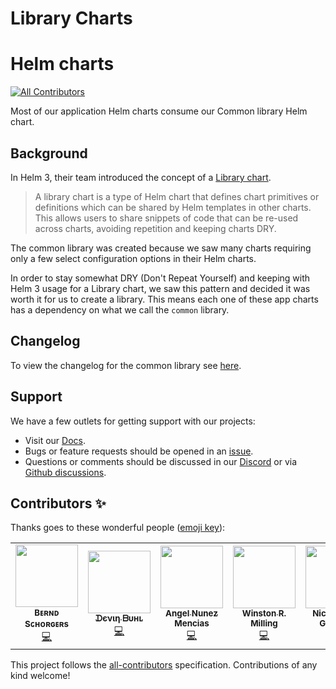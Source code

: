 # Library Charts

# Helm charts
<!-- ALL-CONTRIBUTORS-BADGE:START - Do not remove or modify this section -->
[![All Contributors](https://img.shields.io/badge/all_contributors-7-orange.svg?style=flat-square)](#contributors-)
<!-- ALL-CONTRIBUTORS-BADGE:END -->

Most of our application Helm charts consume our Common library Helm chart.

## Background

In Helm 3, their team introduced the concept of a
[Library chart](https://helm.sh/docs/topics/library_charts/).

> A library chart is a type of Helm chart that defines chart primitives or
  definitions which can be shared by Helm templates in other charts. This
  allows users to share snippets of code that can be re-used across charts,
  avoiding repetition and keeping charts DRY.

The common library was created because we saw many charts requiring only a
few select configuration options in their Helm charts.

In order to stay somewhat DRY (Don't Repeat Yourself) and keeping with Helm 3
usage for a Library chart, we saw this pattern and decided it was worth it for
us to create a library. This means each one of these app charts has a
dependency on what we call the `common` library.

## Changelog

To view the changelog for the common library see
[here](https://github.com/k8s-at-home/library-charts/tree/main/charts/stable/common#changelog).

## Support

We have a few outlets for getting support with our projects:

- Visit our [Docs](https://docs.k8s-at-home.com/).
- Bugs or feature requests should be opened in an [issue](https://github.com/k8s-at-home/library-charts/issues/new/choose).
- Questions or comments should be discussed in our [Discord](https://discord.gg/sTMX7Vh) or via [Github discussions](https://github.com/k8s-at-home/organization/discussions).

## Contributors ✨

Thanks goes to these wonderful people ([emoji key](https://allcontributors.org/docs/en/emoji-key)):

<!-- ALL-CONTRIBUTORS-LIST:START - Do not remove or modify this section -->
<!-- prettier-ignore-start -->
<!-- markdownlint-disable -->
<table>
  <tr>
    <td align="center"><a href="https://github.com/bjw-s"><img src="https://avatars.githubusercontent.com/u/6213398?v=4?s=100" width="100px;" alt=""/><br /><sub><b>Bᴇʀɴᴅ Sᴄʜᴏʀɢᴇʀs</b></sub></a><br /><a href="https://github.com/k8s-at-home/library-charts/commits?author=bjw-s" title="Code">💻</a></td>
    <td align="center"><a href="https://github.com/onedr0p"><img src="https://avatars.githubusercontent.com/u/213795?v=4?s=100" width="100px;" alt=""/><br /><sub><b>ᗪєνιη ᗷυнʟ</b></sub></a><br /><a href="https://github.com/k8s-at-home/library-charts/commits?author=onedr0p" title="Code">💻</a></td>
    <td align="center"><a href="https://github.com/angelnu"><img src="https://avatars.githubusercontent.com/u/4406403?v=4?s=100" width="100px;" alt=""/><br /><sub><b>Angel Nunez Mencias</b></sub></a><br /><a href="https://github.com/k8s-at-home/library-charts/commits?author=angelnu" title="Code">💻</a></td>
    <td align="center"><a href="https://winston.milli.ng/"><img src="https://avatars.githubusercontent.com/u/6162814?v=4?s=100" width="100px;" alt=""/><br /><sub><b>Winston R. Milling</b></sub></a><br /><a href="https://github.com/k8s-at-home/library-charts/commits?author=wrmilling" title="Code">💻</a></td>
    <td align="center"><a href="https://cajun.pro/"><img src="https://avatars.githubusercontent.com/u/15788890?v=4?s=100" width="100px;" alt=""/><br /><sub><b>Nicholas St. Germain</b></sub></a><br /><a href="https://github.com/k8s-at-home/library-charts/commits?author=dirtycajunrice" title="Code">💻</a></td>
    <td align="center"><a href="https://github.com/billtomturner"><img src="https://avatars.githubusercontent.com/u/65121940?v=4?s=100" width="100px;" alt=""/><br /><sub><b>billtomturner</b></sub></a><br /><a href="https://github.com/k8s-at-home/library-charts/commits?author=billtomturner" title="Code">💻</a></td>
    <td align="center"><a href="https://github.com/jr0dd"><img src="https://avatars.githubusercontent.com/u/285797?v=4?s=100" width="100px;" alt=""/><br /><sub><b>jr0dd</b></sub></a><br /><a href="https://github.com/k8s-at-home/library-charts/commits?author=jr0dd" title="Code">💻</a></td>
  </tr>
</table>

<!-- markdownlint-restore -->
<!-- prettier-ignore-end -->
<!-- ALL-CONTRIBUTORS-LIST:END -->

This project follows the [all-contributors](https://github.com/all-contributors/all-contributors) specification. Contributions of any kind welcome!
